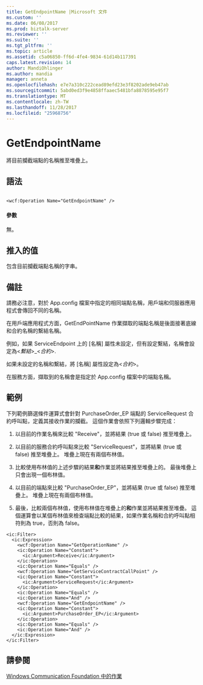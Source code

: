 ```yaml
---
title: GetEndpointName |Microsoft 文件
ms.custom: ''
ms.date: 06/08/2017
ms.prod: biztalk-server
ms.reviewer: ''
ms.suite: ''
ms.tgt_pltfrm: ''
ms.topic: article
ms.assetid: c5a06850-ff6d-4fe4-9834-61d14b117391
caps.latest.revision: 14
author: MandiOhlinger
ms.author: mandia
manager: anneta
ms.openlocfilehash: e7e7a310c222cead89efd23e3f8202ade9eb47ab
ms.sourcegitcommit: 5abd0ed3f9e4858ffaaec5481bfa8878595e95f7
ms.translationtype: MT
ms.contentlocale: zh-TW
ms.lasthandoff: 11/28/2017
ms.locfileid: "25968756"
---
```

# <a name="getendpointname"></a>GetEndpointName
將目前攔截端點的名稱推至堆疊上。  
  
## <a name="syntax"></a>語法  
  
```  
  
<wcf:Operation Name="GetEndpointName" />  
```  
  
#### <a name="parameters"></a>參數  
 無。  
  
## <a name="pushed-value"></a>推入的值  
 包含目前攔截端點名稱的字串。  
  
## <a name="remarks"></a>備註  
 請務必注意，對於 App.config 檔案中指定的相同端點名稱，用戶端和伺服器應用程式會傳回不同的名稱。  
  
 在用戶端應用程式方面，GetEndPointName 作業擷取的端點名稱是後面接著底線和合約名稱的繫結名稱。  
  
 例如，如果 ServiceEndpoint 上的 [名稱] 屬性未設定，但有設定繫結，名稱會設定為\<*繫結*\>_\<*合約*\>.  
  
 如果未設定的名稱和繫結，將 [名稱] 屬性設定為\<*合約*\>。  
  
 在服務方面，擷取到的名稱會是指定於 App.config 檔案中的端點名稱。  
  
## <a name="example"></a>範例  
 下列範例篩選條件運算式會針對 PurchaseOrder_EP 端點的 ServiceRequest 合約呼叫點，定義其接收作業的攔截。 這個作業會依照下列邏輯步驟完成：  
  
1.  以目前的作業名稱來比較 "Receive"，並將結果 (true 或 false) 推至堆疊上。  
  
2.  以目前的服務合約呼叫點來比較 "ServiceRequest"，並將結果 (true 或 false) 推至堆疊上。 堆疊上現在有兩個布林值。  
  
3.  比較使用布林值的上述步驟的結果**和**作業並將結果推至堆疊上的。 最後堆疊上只會出現一個布林值。  
  
4.  以目前的端點來比較 "PurchaseOrder_EP"，並將結果 (true 或 false) 推至堆疊上。 堆疊上現在有兩個布林值。  
  
5.  最後，比較兩個布林值，使用布林值在堆疊上的**和**作業並將結果推至堆疊。 這個運算會以某個布林值來檢查端點比較的結果，如果作業名稱和合約呼叫點相符則為 true，否則為 false。  
  
```  
<ic:Filter>  
  <ic:Expression>  
    <wcf:Operation Name="GetOperationName" />  
    <ic:Operation Name="Constant">  
      <ic:Argument>Receive</ic:Argument>  
    </ic:Operation>  
    <ic:Operation Name="Equals" />  
    <wcf:Operation Name="GetServiceContractCallPoint" />  
    <ic:Operation Name="Constant">  
      <ic:Argument>ServiceRequest</ic:Argument>  
    </ic:Operation>  
    <ic:Operation Name="Equals" />  
    <ic:Operation Name="And" />  
    <wcf:Operation Name="GetEndpointName" />  
    <ic:Operation Name="Constant">  
      <ic:Argument>PurchaseOrder_EP</ic:Argument>  
    </ic:Operation>  
    <ic:Operation Name="Equals" />  
    <ic:Operation Name="And" />  
  </ic:Expression>  
</ic:Filter>  
```  
  
## <a name="see-also"></a>請參閱  
 [Windows Communication Foundation 中的作業](../core/operations-in-windows-communication-foundation.md)